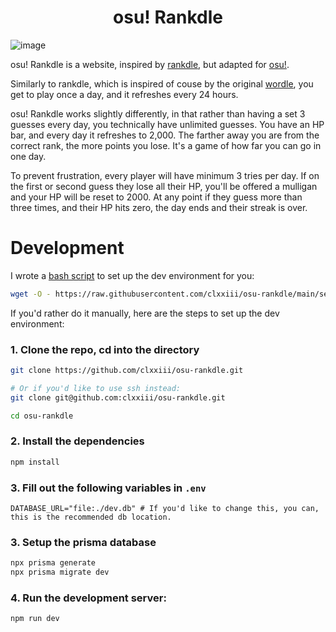 <div align=center>

# osu! Rankdle

</div>

![image](https://user-images.githubusercontent.com/46410314/212985159-1ac02873-2609-42df-8ea4-ad2c850cd5ca.png)

osu! Rankdle is a website, inspired by [rankdle](https://rankdle.com), but adapted for [osu!](https://osu.ppy.sh).

Similarly to rankdle, which is inspired of couse by the original [wordle](https://www.nytimes.com/games/wordle/index.html/), you get to play once a day, and it refreshes every 24 hours.

osu! Rankdle works slightly differently, in that rather than having a set 3 guesses every day, you technically have unlimited guesses. You have an HP bar, and every day it refreshes to 2,000. The farther away you are from the correct rank, the more points you lose. It's a game of how far you can go in one day.

To prevent frustration, every player will have minimum 3 tries per day. If on the first or second guess they lose all their HP, you'll be offered a mulligan and your HP will be reset to 2000. At any point if they guess more than three times, and their HP hits zero, the day ends and their streak is over.

# Development

I wrote a [bash script](https://github.com/clxxiii/osu-rankdle/blob/main/setup.sh) to set up the dev environment for you:
```bash
wget -O - https://raw.githubusercontent.com/clxxiii/osu-rankdle/main/setup.sh | sh
```

If you'd rather do it manually, here are the steps to set up the dev environment:

### 1. Clone the repo, cd into the directory
```bash
git clone https://github.com/clxxiii/osu-rankdle.git 

# Or if you'd like to use ssh instead:
git clone git@github.com:clxxiii/osu-rankdle.git

cd osu-rankdle
```
### 2. Install the dependencies
```bash
npm install
```
### 3. Fill out the following variables in `.env`
```env
DATABASE_URL="file:./dev.db" # If you'd like to change this, you can, this is the recommended db location.
```
### 3. Setup the prisma database
```bash
npx prisma generate
npx prisma migrate dev
```
### 4. Run the development server:
```bash
npm run dev
```

